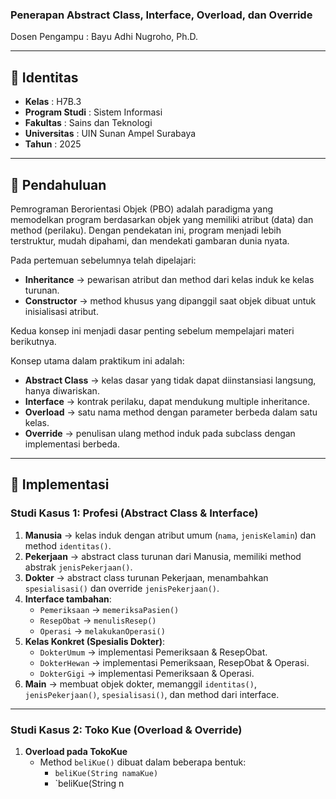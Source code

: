 
### Penerapan Abstract Class, Interface, Overload, dan Override  

Dosen Pengampu : Bayu Adhi Nugroho, Ph.D.  

---

## 📌 Identitas  
- **Kelas** : H7B.3  
- **Program Studi** : Sistem Informasi  
- **Fakultas** : Sains dan Teknologi  
- **Universitas** : UIN Sunan Ampel Surabaya  
- **Tahun** : 2025  

---

## 📖 Pendahuluan  
Pemrograman Berorientasi Objek (PBO) adalah paradigma yang memodelkan program berdasarkan objek yang memiliki atribut (data) dan method (perilaku). Dengan pendekatan ini, program menjadi lebih terstruktur, mudah dipahami, dan mendekati gambaran dunia nyata.  

Pada pertemuan sebelumnya telah dipelajari:  
- **Inheritance** → pewarisan atribut dan method dari kelas induk ke kelas turunan.  
- **Constructor** → method khusus yang dipanggil saat objek dibuat untuk inisialisasi atribut.  

Kedua konsep ini menjadi dasar penting sebelum mempelajari materi berikutnya.  

Konsep utama dalam praktikum ini adalah:  
- **Abstract Class** → kelas dasar yang tidak dapat diinstansiasi langsung, hanya diwariskan.  
- **Interface** → kontrak perilaku, dapat mendukung multiple inheritance.  
- **Overload** → satu nama method dengan parameter berbeda dalam satu kelas.  
- **Override** → penulisan ulang method induk pada subclass dengan implementasi berbeda.  

---

## 🚀 Implementasi  

### Studi Kasus 1: Profesi (Abstract Class & Interface)  
1. **Manusia** → kelas induk dengan atribut umum (`nama`, `jenisKelamin`) dan method `identitas()`.  
2. **Pekerjaan** → abstract class turunan dari Manusia, memiliki method abstrak `jenisPekerjaan()`.  
3. **Dokter** → abstract class turunan Pekerjaan, menambahkan `spesialisasi()` dan override `jenisPekerjaan()`.  
4. **Interface tambahan**:  
   - `Pemeriksaan` → `memeriksaPasien()`  
   - `ResepObat` → `menulisResep()`  
   - `Operasi` → `melakukanOperasi()`  
5. **Kelas Konkret (Spesialis Dokter)**:  
   - `DokterUmum` → implementasi Pemeriksaan & ResepObat.  
   - `DokterHewan` → implementasi Pemeriksaan, ResepObat & Operasi.  
   - `DokterGigi` → implementasi Pemeriksaan & Operasi.  
6. **Main** → membuat objek dokter, memanggil `identitas()`, `jenisPekerjaan()`, `spesialisasi()`, dan method dari interface.  

---

### Studi Kasus 2: Toko Kue (Overload & Override)  
1. **Overload pada TokoKue**  
   - Method `beliKue()` dibuat dalam beberapa bentuk:  
     - `beliKue(String namaKue)`  
     - `beliKue(String n
